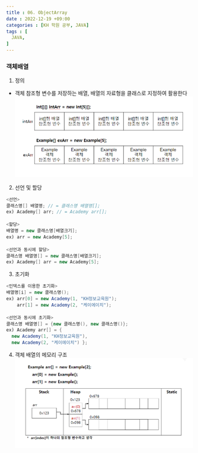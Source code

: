 ```yaml
---
title : 06. ObjectArray
date : 2022-12-19 +09:00
categories : [KH 학원 공부, JAVA]
tags : [
  JAVA,
]
---
```

<!-- ![](/assets/img/java/array2.png) -->

### 객체배열

1) 정의
- 객체 참조형 변수를 저장하는 배열, 배열의 자료형을 클래스로 지정하여 활용한다
![](/assets/img/java/objectArray.png)

2) 선언 및 할당
```java
<선언>
클래스명[] 배열명;	// = 클래스명 배열명[];
ex) Academy[] arr; // = Academy arr[];

<할당>
배열명 = new 클래스명[배열크기];
ex) arr = new Academy[5];

<선언과 동시에 할당>
클래스명 배열명[] = new 클래스명[배열크기];
ex) Academy[] arr = new Academy[5];
```

3) 초기화
```java
<인덱스를 이용한 초기화>
배열명[i] = new 클래스명();
ex) arr[0] = new Academy(1, "KH정보교육원");
    arr[1] = new Academy(2, "케이에이치");

<선언과 동시에 초기화>
클래스명 배열명[] = {new 클래스명(), new 클래스명()};
ex) Academy arr[] = {
  new Academy(1, "KH정보교육원"), 
  new Academy(2, "케이에이치") };
```

4) 객체 배열의 메모리 구조
![](/assets/img/java/objectArray2.png)
